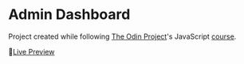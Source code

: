 # Admin Dashboard

Project created while following [The Odin Project](https://www.theodinproject.com/)'s JavaScript [course](https://www.theodinproject.com/lessons/node-path-intermediate-html-and-css-admin-dashboard).

🔴[Live Preview](http://127.0.0.1:5500/code/index.html)

